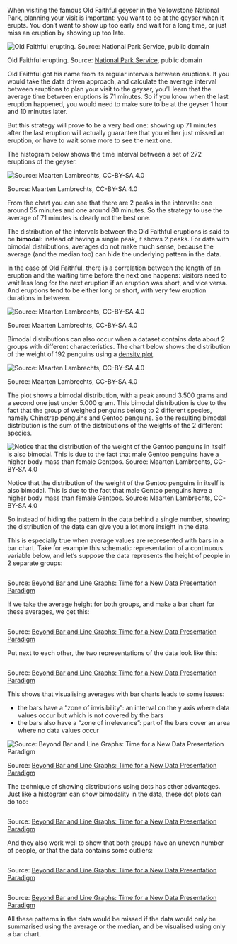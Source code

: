 When visiting the famous Old Faithful geyser in the Yellowstone National Park, planning your visit is important: you want to be at the geyser when it erupts. You don’t want to show up too early and wait for a long time, or just miss an eruption by showing up too late.

![Old Faithful erupting. Source: [National Park Service](https://commons.wikimedia.org/wiki/File:People_watching_Old_Faithful_erupt_from_the_Old_Faithful_Inn_(36922278532).jpg), public domain](Pitfalls%20in%20statistics%20averages,%20medians%20and%20distr%20cf84343854f04c8ebb618b372c38843e/People_watching_Old_Faithful_erupt_from_the_Old_Faithful_Inn_36922278532.jpg)

Old Faithful erupting. Source: [National Park Service](https://commons.wikimedia.org/wiki/File:People_watching_Old_Faithful_erupt_from_the_Old_Faithful_Inn_(36922278532).jpg), public domain

Old Faithful got his name from its regular intervals between eruptions. If you would take the data driven approach, and calculate the average interval between eruptions to plan your visit to the geyser, you’ll learn that the average time between eruptions is 71 minutes. So if you know when the last eruption happened, you would need to make sure to be at the geyser 1 hour and 10 minutes later.

But this strategy will prove to be a very bad one: showing up 71 minutes after the last eruption will actually guarantee that you either just missed an eruption, or have to wait some more to see the next one.

The histogram below shows the time interval between a set of 272 eruptions of the geyser.

![Source: Maarten Lambrechts, CC-BY-SA 4.0](Pitfalls%20in%20statistics%20averages,%20medians%20and%20distr%20cf84343854f04c8ebb618b372c38843e/oldfaithful-histogram.png)

Source: Maarten Lambrechts, CC-BY-SA 4.0

From the chart you can see that there are 2 peaks in the intervals: one around 55 minutes and one around 80 minutes. So the strategy to use the average of 71 minutes is clearly not the best one.

The distribution of the intervals between the Old Faithful eruptions is said to be **bimodal**: instead of having a single peak, it shows 2 peaks. For data with bimodal distributions, averages  do not make much sense, because the average (and the median too) can hide the underlying pattern in the data.

In the case of Old Faithful, there is a correlation between the length of an eruption and the waiting time before the next one happens: visitors need to wait less long for the next eruption if an eruption was short, and vice versa. And eruptions tend to be either long or short, with very few eruption durations in between.

![Source: Maarten Lambrechts, CC-BY-SA 4.0](Pitfalls%20in%20statistics%20averages,%20medians%20and%20distr%20cf84343854f04c8ebb618b372c38843e/oldfaithful-scatterplot.png)

Source: Maarten Lambrechts, CC-BY-SA 4.0

Bimodal distributions can also occur when a dataset contains data about 2 groups with different characteristics. The chart below shows the distribution of the weight of 192 penguins using a [density plot](https://www.data-to-viz.com/graph/density.html).

![Source: Maarten Lambrechts, CC-BY-SA 4.0](Pitfalls%20in%20statistics%20averages,%20medians%20and%20distr%20cf84343854f04c8ebb618b372c38843e/penguins-distributions.png)

Source: Maarten Lambrechts, CC-BY-SA 4.0

The plot shows a bimodal distribution, with a peak around 3.500 grams and a second one just under 5.000 gram. This bimodal distribution is due to the fact that the group of weighed penguins belong to 2 different species, namely Chinstrap penguins and Gentoo penguins. So the resulting bimodal distribution is the sum of the distributions of the weights of the 2 different species.

![Notice that the distribution of the weight of the Gentoo penguins in itself is also bimodal. This is due to the fact that male Gentoo penguins have a higher body mass than female Gentoos. Source: Maarten Lambrechts, CC-BY-SA 4.0](Pitfalls%20in%20statistics%20averages,%20medians%20and%20distr%20cf84343854f04c8ebb618b372c38843e/penguins-distributions-stacked.png)

Notice that the distribution of the weight of the Gentoo penguins in itself is also bimodal. This is due to the fact that male Gentoo penguins have a higher body mass than female Gentoos. Source: Maarten Lambrechts, CC-BY-SA 4.0

So instead of hiding the pattern in the data behind a single number, showing the distribution of the data can give you a lot more insight in the data. 

This is especially true when average values are represented with bars in a bar chart. Take for example this schematic representation of a continuous variable below, and let’s suppose the data represents the height of people in 2 separate groups:

<p class='center'>
<img src='Pitfalls%20in%20statistics%20averages,%20medians%20and%20distr%20cf84343854f04c8ebb618b372c38843e/symmetrical.png' alt='' class='max-200' />
</p>

Source: [Beyond Bar and Line Graphs: Time for a New Data Presentation Paradigm](https://journals.plos.org/plosbiology/article?id=10.1371/journal.pbio.1002128)

If we take the average height for both groups, and make a bar chart for these averages, we get this:

<p class='center'>
<img src='Pitfalls%20in%20statistics%20averages,%20medians%20and%20distr%20cf84343854f04c8ebb618b372c38843e/bars.png' alt='' class='max-200' />
</p>

Source: [Beyond Bar and Line Graphs: Time for a New Data Presentation Paradigm](https://journals.plos.org/plosbiology/article?id=10.1371/journal.pbio.1002128)

Put next to each other, the two representations of the data look like this:

<p class='center'>
<img src='Pitfalls%20in%20statistics%20averages,%20medians%20and%20distr%20cf84343854f04c8ebb618b372c38843e/bars-symmetrical.png' alt='' class='max-400' />
</p>

Source: [Beyond Bar and Line Graphs: Time for a New Data Presentation Paradigm](https://journals.plos.org/plosbiology/article?id=10.1371/journal.pbio.1002128)

This shows that visualising averages with bar charts leads to some issues:

- the bars have a “zone of invisibility”: an interval on the y axis where data values occur but which is not covered by the bars
- the bars also have a “zone of irrelevance”: part of the bars cover an area where no data values occur

![Source: [Beyond Bar and Line Graphs: Time for a New Data Presentation Paradigm](https://journals.plos.org/plosbiology/article?id=10.1371/journal.pbio.1002128)](Pitfalls%20in%20statistics%20averages,%20medians%20and%20distr%20cf84343854f04c8ebb618b372c38843e/Artboard_14x.png)

Source: [Beyond Bar and Line Graphs: Time for a New Data Presentation Paradigm](https://journals.plos.org/plosbiology/article?id=10.1371/journal.pbio.1002128)

The technique of showing distributions using dots has other advantages. Just like a histogram can show bimodality in the data, these dot plots can do too:

<p class='center'>
<img src='Pitfalls%20in%20statistics%20averages,%20medians%20and%20distr%20cf84343854f04c8ebb618b372c38843e/bimodal.png' alt='' class='max-200' />
</p>

Source: [Beyond Bar and Line Graphs: Time for a New Data Presentation Paradigm](https://journals.plos.org/plosbiology/article?id=10.1371/journal.pbio.1002128)

And they also work well to show that both groups have an uneven number of people, or that the data contains some outliers:

<p class='center'>
<img src='Pitfalls%20in%20statistics%20averages,%20medians%20and%20distr%20cf84343854f04c8ebb618b372c38843e/uneven.png' alt='' class='max-200' />
</p>

Source: [Beyond Bar and Line Graphs: Time for a New Data Presentation Paradigm](https://journals.plos.org/plosbiology/article?id=10.1371/journal.pbio.1002128)

<p class='center'>
<img src='Pitfalls%20in%20statistics%20averages,%20medians%20and%20distr%20cf84343854f04c8ebb618b372c38843e/outlier.png' alt='' class='max-200' />
</p>

Source: [Beyond Bar and Line Graphs: Time for a New Data Presentation Paradigm](https://journals.plos.org/plosbiology/article?id=10.1371/journal.pbio.1002128)

All these patterns in the data would be missed if the data would only be summarised using the average or the median, and be visualised using only a bar chart.